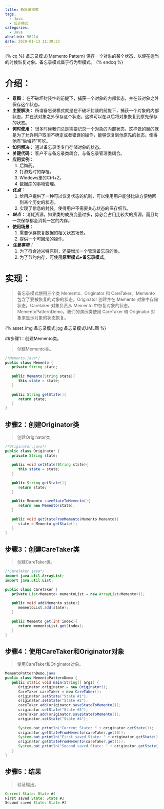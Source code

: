 ```yaml
---
title: 备忘录模式
tags:
  - Java
  - 设计模式
categories:
  - Java
abbrlink: 56214
date: 2020-01-13 11:39:23
---
```

{% cq %}
备忘录模式(Memento Pattern) 保存一个对象的某个状态，以便在适当的时候恢复对象。备忘录模式属于行为型模式。
{% endcq %}
# 介绍：
- **意图：** 在不破坏封装性的前提下，捕获一个对象的内部状态，并在该对象之外保存这个状态。
- **主要解决：** 所谓备忘录模式就是在不破坏封装的前提下，捕获一个对象的内部状态，并在该对象之外保存这个状态，这样可以在以后将对象恢复到原先保存的状态。
- **何时使用：** 很多时候我们总是需要记录一个对象的内部状态，这样做的目的就是为了允许用户取消不确定或者错误的操作，能够恢复到他原先的状态，使得他有“后悔药”可吃。
- **如何解决：** 通过备忘录类专门存储对象的状态。
- **关键代码：** 客户不与备忘录类耦合，与备忘录管理类耦合。
- **应用实例：**
    1. 后悔药。
    2. 打游戏时的存档。
    3. Windows里的Ctrl+Z。
    4. 数据库的事物管理。
- ***优点：*** 
    1. 给用户提供了一种可以恢复状态的机制，可以使用用户能够比较方便地回到某个历史的状态。
    2. 实现了信息的封装，使得用户不需要关心状态的保存细节。
- ***缺点：*** 消耗资源。如果类的成员变量过多，势必会占用比较大的资源，而且每一次保存都会消耗一定的内存。
- **使用场景：** 
    1. 需要保存恢复数据的相关状态场景。
    2. 提供一个可回滚的操作。
- ***注意事项：*** 
    1. 为了符合迪米特原则，还要增加一个管理备忘录的类。
    2. 为了节约内存，可使用**原型模式+备忘录模式**。

# 实现：
> 备忘录模式使用三个类 Memento、Originator 和 CareTaker。Memento 包含了要被恢复的对象的状态。Originator 创建并在 Memento 对象中存储状态。Caretaker 对象负责从 Memento 中恢复对象的状态。  
MementoPatternDemo，我们的演示类使用 CareTaker 和 Originator 对象来显示对象的状态恢复。

{% asset_img 备忘录模式.jpg 备忘录模式UML图 %}

##步骤1：创建Memento类。
> 创建Memento类。

```java
/*Memento.java*/
public class Memento {
   private String state;
 
   public Memento(String state){
      this.state = state;
   }
 
   public String getState(){
      return state;
   }  
}
```
## 步骤2：创建Originator类
> 创建Originator类

```java
/*Originator.java*/
public class Originator {
   private String state;
 
   public void setState(String state){
      this.state = state;
   }
 
   public String getState(){
      return state;
   }
 
   public Memento saveStateToMemento(){
      return new Memento(state);
   }
 
   public void getStateFromMemento(Memento Memento){
      state = Memento.getState();
   }
}
```

## 步骤3：创建CareTaker类
> 创建CareTaker类。

```java
/*CareTaker.java*/
import java.util.ArrayList;
import java.util.List;
 
public class CareTaker {
   private List<Memento> mementoList = new ArrayList<Memento>();
 
   public void add(Memento state){
      mementoList.add(state);
   }
 
   public Memento get(int index){
      return mementoList.get(index);
   }
}
```

## 步骤4：使用CareTaker和Originator对象
> 使用CareTaker和Originator对象。

```java
MementoPatternDemo.java
public class MementoPatternDemo {
   public static void main(String[] args) {
      Originator originator = new Originator();
      CareTaker careTaker = new CareTaker();
      originator.setState("State #1");
      originator.setState("State #2");
      careTaker.add(originator.saveStateToMemento());
      originator.setState("State #3");
      careTaker.add(originator.saveStateToMemento());
      originator.setState("State #4");
 
      System.out.println("Current State: " + originator.getState());    
      originator.getStateFromMemento(careTaker.get(0));
      System.out.println("First saved State: " + originator.getState());
      originator.getStateFromMemento(careTaker.get(1));
      System.out.println("Second saved State: " + originator.getState());
   }
}
```

## 步骤5：结果
> 验证输出。

```java
Current State: State #4
First saved State: State #2
Second saved State: State #3
```